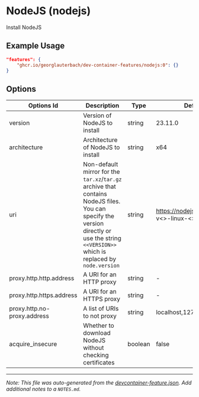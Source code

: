 
# NodeJS (nodejs)

Install NodeJS

## Example Usage

```json
"features": {
    "ghcr.io/georglauterbach/dev-container-features/nodejs:0": {}
}
```

## Options

| Options Id | Description | Type | Default Value |
|-----|-----|-----|-----|
| version | Version of NodeJS to install | string | 23.11.0 |
| architecture | Architecture of NodeJS to install | string | x64 |
| uri | Non-default mirror for the `tar.xz`/`tar.gz` archive that contains NodeJS files. You can specify the version directly or use the string `<<VERSION>>` which is replaced by `node.version` | string | https://nodejs.org/dist/v<<VERSION>>/node-v<<VERSION>>-linux-<<ARCHITECTURE>>.tar.xz |
| proxy.http.http.address | A URI for an HTTP proxy | string | - |
| proxy.http.https.address | A URI for an HTTPS proxy | string | - |
| proxy.http.no-proxy.address | A list of URIs to not proxy | string | localhost,127.0.0.1 |
| acquire_insecure | Whether to download NodeJS without checking certificates | boolean | false |



---

_Note: This file was auto-generated from the [devcontainer-feature.json](https://github.com/georglauterbach/dev-container-features/blob/main/src/nodejs/devcontainer-feature.json).  Add additional notes to a `NOTES.md`._
